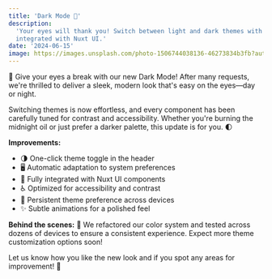 ```yaml
---
title: 'Dark Mode 🌙'
description:
  'Your eyes will thank you! Switch between light and dark themes with a single click. Fully
  integrated with Nuxt UI.'
date: '2024-06-15'
image: https://images.unsplash.com/photo-1506744038136-46273834b3fb?auto=format&fit=crop&w=800&q=80
---
```


🌙 Give your eyes a break with our new Dark Mode! After many requests, we're thrilled to deliver a
sleek, modern look that's easy on the eyes—day or night.

Switching themes is now effortless, and every component has been carefully tuned for contrast and
accessibility. Whether you're burning the midnight oil or just prefer a darker palette, this update
is for you. 🌓

**Improvements:**

- 🌗 One-click theme toggle in the header
- 🖥️ Automatic adaptation to system preferences
- 🧩 Fully integrated with Nuxt UI components
- ♿ Optimized for accessibility and contrast
- 💾 Persistent theme preference across devices
- ✨ Subtle animations for a polished feel

**Behind the scenes:** 🎨 We refactored our color system and tested across dozens of devices to
ensure a consistent experience. Expect more theme customization options soon!

Let us know how you like the new look and if you spot any areas for improvement! 💬
